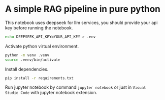 # A simple RAG pipeline in pure python

This notebook uses deepseek for llm services, you should provide your api key before running the notebook.
```bash
echo DEEPSEEK_API_KEY=YOUR_API_KEY > .env
```

Activate python virtual environment.
```bash
python -m venv .venv
source .venv/bin/activate
```

Install dependencies.
```bash
pip install -r requirements.txt
```

Run jupyter notebook by command `jupyter notebook` or just in `Visual Studio Code` with jupyter notebook extension.